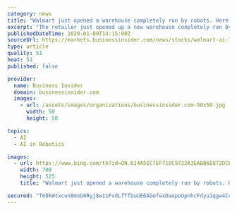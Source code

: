 ```yaml
---
category: news
title: "Walmart just opened a warehouse completely run by robots. Here are the 3 questions the retail behemoth uses to guide all its AI projects."
excerpt: "The retailer just opened up a new warehouse completely ran by robots that can fulfill online grocery orders 10 times faster than store associates. Click here for more BI Prime content. Walmart is a leader in the push to adopt artificial intelligence and machine learning. This week, it unveiled a new robotic system called Alphabot that can ..."
publishedDateTime: 2020-01-09T14:15:00Z
sourceUrl: https://markets.businessinsider.com/news/stocks/walmart-ai-leader-uses-3-questions-to-guide-its-efforts-2019-10-1028806812
type: article
quality: 51
heat: 51
published: false

provider:
  name: Business Insider
  domain: businessinsider.com
  images:
    - url: /assets/images/organizations/businessinsider.com-50x50.jpg
      width: 50
      height: 50

topics:
  - AI
  - AI in Robotics

images:
  - url: https://www.bing.com/th?id=ON.614A5EC7EF710C9722A3EABB6E872DCE
    width: 700
    height: 525
    title: "Walmart just opened a warehouse completely run by robots. Here are the 3 questions the retail behemoth uses to guide all its AI projects."

secured: "T60kWtxcun8mob0Ryj8w11FvdLfTfbuUE6AbefwxDaupoUpnhcFdyu1qgw4Cc2tsSEsR6GOOeXqdxeZmLRDwWhK9oIh6GP8ytJd0bPB9SzZrdePuR91k1Q+Ms6LPQdlbzj6WVBijKYCddxY4oUsux0FkBa+RZS7VyFpT17sYcBkWmRQfxg+jL+2Kqkj3coDiMLKZhxs4VTj89MYXQI1broGn0fGe/CHHxKVzDf8WerCvBmSA6n5P1kWNBF/VZN2scbp4yvnamHUeC29pKnebUg==;bDgct99wKmjhKmRhe19FtQ=="
---
```


